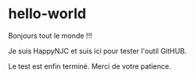 # hello-world

Bonjours tout le monde !!!

 Je suis HappyNJC et suis ici pour tester l'outil
 GitHUB.
 
 Le test est enfin terminé.
 Merci de votre patience.
